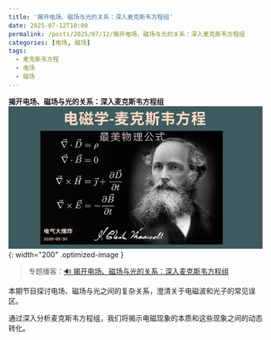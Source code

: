 ```yaml
---
title: '揭开电场、磁场与光的关系：深入麦克斯韦方程组'
date: 2025-07-12T10:00
permalink: /posts/2025/07/12/揭开电场、磁场与光的关系：深入麦克斯韦方程组
categories: [电场, 磁场]
tags:
  - 麦克斯韦方程
  - 电场
  - 磁场
---
```


**揭开电场、磁场与光的关系：深入麦克斯韦方程组**  
![天线](/images/posts/麦克斯韦.jpg){: width="200" .optimized-image }


> 专题播客：[🔊 揭开电场、磁场与光的关系：深入麦克斯韦方程组](https://monica.im/ai-podcast/share?id=6713e5d3-3f91-4478-a1e0-008bbf43c2a0)

本期节目探讨电场、磁场与光之间的复杂关系，澄清关于电磁波和光子的常见误区。

通过深入分析麦克斯韦方程组，我们将揭示电磁现象的本质和这些现象之间的动态转化。